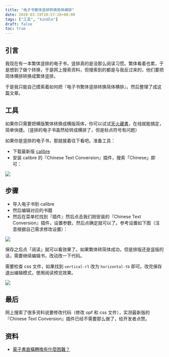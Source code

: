 ```yaml
---
title: "电子书繁体竖排转换简体横排"
date: 2020-03-19T20:57:28+08:00
tags: ["工具", "kindle"] 
draft: false
toc: true
---
```


## 引言

我现在有一本繁体竖排的电子书，竖排真的是没那么阅读习惯。繁体看着也累，于是想到了做个转换，于是网上搜索资料，但搜索到的都是与我反过来的，他们要把简体横排转换成繁体竖排。

于是我只能自己摸索着如何把『电子书繁体竖排转换简体横排』，然后整理了成这篇文章。

<!--more-->

## 工具

如果你只需要把横版繁体转换成横版简体，你可以试试[天火藏書](http://ebook.cdict.info)，在线就能搞定，简单快捷。（竖排的电子书虽然给转成横排了，但是标点符号有问题）

如果你是竖排的电子书，那就接着往下看吧。准备工具：

- 下载最新版 [calibre](https://calibre-ebook.com/download)
- 安装 calibre 的『Chinese Text Conversion』插件，搜索「Chinese」即可：

![](https://blog-1251237404.cos.ap-guangzhou.myqcloud.com/20221119sAQYl7.png!m)

## 步骤

- 导入电子书到 calibre
- 然后编辑对应的书籍
- 然后在菜单栏找到『插件』然后点击我们刚安装的『Chinese Text Conversion』插件，设置参数，然后点确定就可以了。参考设置如下图（注意根据自己需求修改设置）：

![](https://blog-1251237404.cos.ap-guangzhou.myqcloud.com/k1QTP2.jpg!m)


保存之后点「阅读」就可以看效果了。如果繁体转简体成功，但是排版还是竖版的话，需要继续编辑书，改动改一下代码。

需要检查 css 文件，如果找到 `vertical-rl` 改为 `horizontal-tb` 即可。改完保存退出编辑模式，使用阅读预览效果。

![](https://blog-1251237404.cos.ap-guangzhou.myqcloud.com/20221119iJhYls.png!m)

## 最后

网上搜索了很多资料说要修改代码（修改 opf 和 css 文件），实测最新版的『Chinese Text Conversion』插件已经不需要那么做了，给开发者点赞。

## 资料

- [電子書直橫轉換有什麼困難？](https://bobtung.medium.com/%E9%9B%BB%E5%AD%90%E6%9B%B8%E7%9B%B4%E6%A9%AB%E8%BD%89%E6%8F%9B%E6%9C%89%E4%BB%80%E9%BA%BC%E5%9B%B0%E9%9B%A3-5926fa019003)